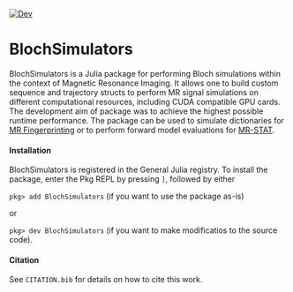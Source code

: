 [![Dev](https://img.shields.io/badge/docs-dev-blue.svg)](https://oscarvanderheide.github.io/BlochSimulators.jl/dev)

# BlochSimulators

BlochSimulators is a Julia package for performing Bloch simulations within the context of Magnetic Resonance Imaging. It allows one to build custom sequence and trajectory structs to perform MR signal simulations on different computational resources, including CUDA compatible GPU cards. The development aim of package was to achieve the highest possible runtime performance. The package can be used to simulate dictionaries for [MR Fingerprinting](https://doi.org/10.1038/nature11971) or to perform forward model evaluations for [MR-STAT](https://doi.org/10.1016/j.mri.2017.10.015).

#### Installation

BlochSimulators is registered in the General Julia registry. To install the package, enter the Pkg REPL by pressing `]`, followed by either

`pkg> add BlochSimulators` (if you want to use the package as-is)

or 

`pkg> dev BlochSimulators` (if you want to make modificatios to the source code).
#### Citation

See `CITATION.bib` for details on how to cite this work.
